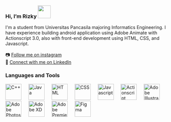### Hi, I’m Rizky <img src="https://c.tenor.com/nebZyl8oN7IAAAAj/wave-hello.gif" height="40px">
I'm a student from Universitas Pancasila majoring Informatics Engineering. I have experience building android application using Adobe Animate with Actionscript 3.0, also with front-end development using HTML, CSS, and Javascript.
<br><br>
📷 [Follow me on instagram](https://www.instagram.com/rzy_fdhlh "Instagram Account")  
👦 [Connect with me on LinkedIn](https://www.linkedin.com/in/rizfadh "LinkedIn Account")  
### Languages and Tools
<img src="https://upload.wikimedia.org/wikipedia/commons/1/18/ISO_C%2B%2B_Logo.svg" height="50px" title="C++"> &emsp; <img src="https://upload.wikimedia.org/wikipedia/id/2/2e/Java_Logo.svg" height="50px" title="Java"> &emsp; <img src="https://upload.wikimedia.org/wikipedia/commons/6/61/HTML5_logo_and_wordmark.svg" height="50px" title="HTML"> &emsp; <img src="https://upload.wikimedia.org/wikipedia/commons/d/d5/CSS3_logo_and_wordmark.svg" height="50px" title="CSS"> &emsp; <img src="https://upload.wikimedia.org/wikipedia/commons/6/6a/JavaScript-logo.png" height="50px" title="Javascript"> &emsp; <img src="https://upload.wikimedia.org/wikipedia/en/0/0f/ActionScript_icon.png" height="50px" title="Actionscript"> &emsp; <img src="https://upload.wikimedia.org/wikipedia/commons/f/fb/Adobe_Illustrator_CC_icon.svg" height="50px" title="Adobe Illustrator"> &emsp; <img src="https://upload.wikimedia.org/wikipedia/commons/a/af/Adobe_Photoshop_CC_icon.svg" height="50px" title="Adobe Photoshop"> &emsp; <img src="https://upload.wikimedia.org/wikipedia/commons/c/c2/Adobe_XD_CC_icon.svg" height="50px" title="Adobe XD"> &emsp; <img src="https://upload.wikimedia.org/wikipedia/commons/4/40/Adobe_Premiere_Pro_CC_icon.svg" height="50px" title="Adobe Premiere"> &emsp; <img src="https://upload.wikimedia.org/wikipedia/commons/3/33/Figma-logo.svg" height="50px" title="Figma">
